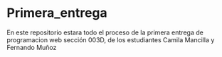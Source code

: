 # Primera_entrega
En este repositorio estara todo el proceso de la primera entrega de programacion web sección 003D, de los estudiantes Camila Mancilla y Fernando Muñoz
